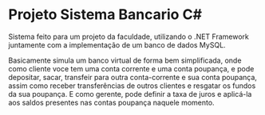 # Projeto Sistema Bancario C#

Sistema feito para um projeto da faculdade, utilizando o .NET Framework juntamente com a implementação de um banco de dados MySQL.

Basicamente simula um banco virtual de forma bem simplificada, onde como cliente voce tem uma conta corrente e uma conta poupança, e pode depositar, sacar, transfeir para outra conta-corrente e sua conta poupança, assim como receber transferências de outros clientes e resgatar os fundos da sua poupança. E como gerente, pode definir a taxa de juros e aplicá-la aos saldos presentes nas contas poupança naquele momento.
